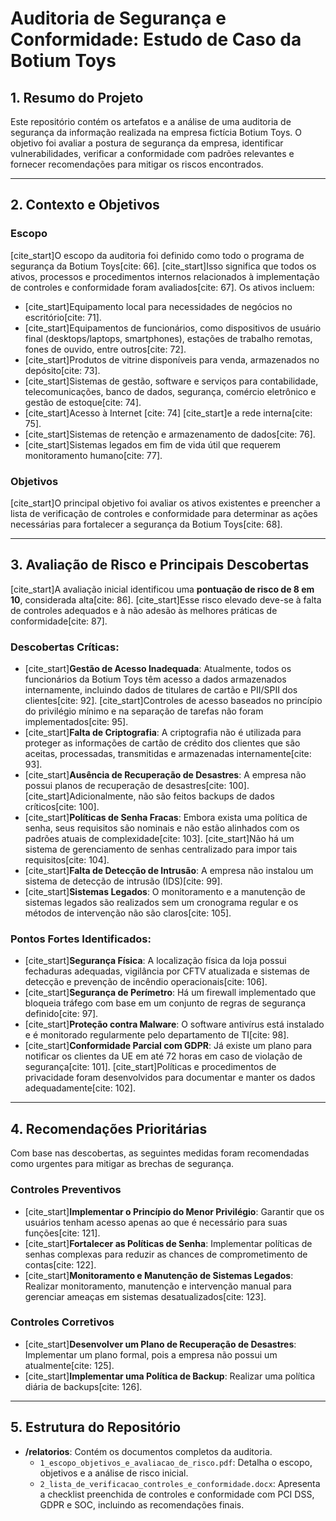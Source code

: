 # Auditoria de Segurança e Conformidade: Estudo de Caso da Botium Toys

## 1. Resumo do Projeto

Este repositório contém os artefatos e a análise de uma auditoria de segurança da informação realizada na empresa fictícia Botium Toys. O objetivo foi avaliar a postura de segurança da empresa, identificar vulnerabilidades, verificar a conformidade com padrões relevantes e fornecer recomendações para mitigar os riscos encontrados.

---

## 2. Contexto e Objetivos

### Escopo
[cite_start]O escopo da auditoria foi definido como todo o programa de segurança da Botium Toys[cite: 66]. [cite_start]Isso significa que todos os ativos, processos e procedimentos internos relacionados à implementação de controles e conformidade foram avaliados[cite: 67]. Os ativos incluem:
* [cite_start]Equipamento local para necessidades de negócios no escritório[cite: 71].
* [cite_start]Equipamentos de funcionários, como dispositivos de usuário final (desktops/laptops, smartphones), estações de trabalho remotas, fones de ouvido, entre outros[cite: 72].
* [cite_start]Produtos de vitrine disponíveis para venda, armazenados no depósito[cite: 73].
* [cite_start]Sistemas de gestão, software e serviços para contabilidade, telecomunicações, banco de dados, segurança, comércio eletrônico e gestão de estoque[cite: 74].
* [cite_start]Acesso à Internet [cite: 74] [cite_start]e a rede interna[cite: 75].
* [cite_start]Sistemas de retenção e armazenamento de dados[cite: 76].
* [cite_start]Sistemas legados em fim de vida útil que requerem monitoramento humano[cite: 77].

### Objetivos
[cite_start]O principal objetivo foi avaliar os ativos existentes e preencher a lista de verificação de controles e conformidade para determinar as ações necessárias para fortalecer a segurança da Botium Toys[cite: 68].

---

## 3. Avaliação de Risco e Principais Descobertas

[cite_start]A avaliação inicial identificou uma **pontuação de risco de 8 em 10**, considerada alta[cite: 86]. [cite_start]Esse risco elevado deve-se à falta de controles adequados e à não adesão às melhores práticas de conformidade[cite: 87].

### Descobertas Críticas:
* [cite_start]**Gestão de Acesso Inadequada**: Atualmente, todos os funcionários da Botium Toys têm acesso a dados armazenados internamente, incluindo dados de titulares de cartão e PII/SPII dos clientes[cite: 92]. [cite_start]Controles de acesso baseados no princípio do privilégio mínimo e na separação de tarefas não foram implementados[cite: 95].
* [cite_start]**Falta de Criptografia**: A criptografia não é utilizada para proteger as informações de cartão de crédito dos clientes que são aceitas, processadas, transmitidas e armazenadas internamente[cite: 93].
* [cite_start]**Ausência de Recuperação de Desastres**: A empresa não possui planos de recuperação de desastres[cite: 100]. [cite_start]Adicionalmente, não são feitos backups de dados críticos[cite: 100].
* [cite_start]**Políticas de Senha Fracas**: Embora exista uma política de senha, seus requisitos são nominais e não estão alinhados com os padrões atuais de complexidade[cite: 103]. [cite_start]Não há um sistema de gerenciamento de senhas centralizado para impor tais requisitos[cite: 104].
* [cite_start]**Falta de Detecção de Intrusão**: A empresa não instalou um sistema de detecção de intrusão (IDS)[cite: 99].
* [cite_start]**Sistemas Legados**: O monitoramento e a manutenção de sistemas legados são realizados sem um cronograma regular e os métodos de intervenção não são claros[cite: 105].

### Pontos Fortes Identificados:
* [cite_start]**Segurança Física**: A localização física da loja possui fechaduras adequadas, vigilância por CFTV atualizada e sistemas de detecção e prevenção de incêndio operacionais[cite: 106].
* [cite_start]**Segurança de Perímetro**: Há um firewall implementado que bloqueia tráfego com base em um conjunto de regras de segurança definido[cite: 97].
* [cite_start]**Proteção contra Malware**: O software antivírus está instalado e é monitorado regularmente pelo departamento de TI[cite: 98].
* [cite_start]**Conformidade Parcial com GDPR**: Já existe um plano para notificar os clientes da UE em até 72 horas em caso de violação de segurança[cite: 101]. [cite_start]Políticas e procedimentos de privacidade foram desenvolvidos para documentar e manter os dados adequadamente[cite: 102].

---

## 4. Recomendações Prioritárias

Com base nas descobertas, as seguintes medidas foram recomendadas como urgentes para mitigar as brechas de segurança.

### Controles Preventivos
* [cite_start]**Implementar o Princípio do Menor Privilégio**: Garantir que os usuários tenham acesso apenas ao que é necessário para suas funções[cite: 121].
* [cite_start]**Fortalecer as Políticas de Senha**: Implementar políticas de senhas complexas para reduzir as chances de comprometimento de contas[cite: 122].
* [cite_start]**Monitoramento e Manutenção de Sistemas Legados**: Realizar monitoramento, manutenção e intervenção manual para gerenciar ameaças em sistemas desatualizados[cite: 123].

### Controles Corretivos
* [cite_start]**Desenvolver um Plano de Recuperação de Desastres**: Implementar um plano formal, pois a empresa não possui um atualmente[cite: 125].
* [cite_start]**Implementar uma Política de Backup**: Realizar uma política diária de backups[cite: 126].

---

## 5. Estrutura do Repositório

* **/relatorios**: Contém os documentos completos da auditoria.
    * `1_escopo_objetivos_e_avaliacao_de_risco.pdf`: Detalha o escopo, objetivos e a análise de risco inicial.
    * `2_lista_de_verificacao_controles_e_conformidade.docx`: Apresenta a checklist preenchida de controles e conformidade com PCI DSS, GDPR e SOC, incluindo as recomendações finais.
